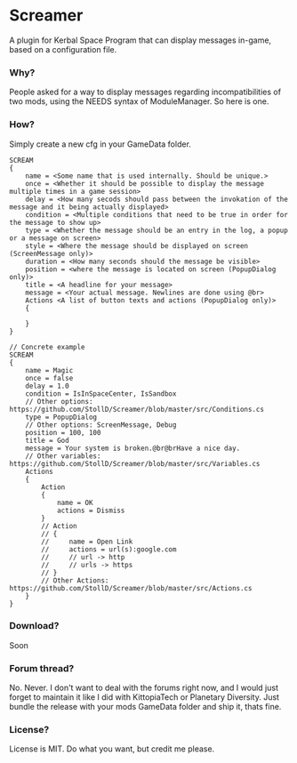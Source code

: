 # Screamer
A plugin for Kerbal Space Program that can display messages in-game, based on a configuration file.

### Why?
People asked for a way to display messages regarding incompatibilities of two mods, using the NEEDS syntax of ModuleManager. So here is one.

### How?
Simply create a new cfg in your GameData folder.

```
SCREAM  
{
    name = <Some name that is used internally. Should be unique.>
    once = <Whether it should be possible to display the message multiple times in a game session>
    delay = <How many secods should pass between the invokation of the message and it being actually displayed>
    condition = <Multiple conditions that need to be true in order for the message to show up>
    type = <Whether the message should be an entry in the log, a popup or a message on screen>
    style = <Where the message should be displayed on screen (ScreenMessage only)>
    duration = <How many seconds should the message be visible>        
    position = <where the message is located on screen (PopupDialog only)>
    title = <A headline for your message>
    message = <Your actual message. Newlines are done using @br>
    Actions <A list of button texts and actions (PopupDialog only)>
    {

    }
}

// Concrete example
SCREAM
{
    name = Magic
    once = false
    delay = 1.0
    condition = IsInSpaceCenter, IsSandbox 
    // Other options: https://github.com/StollD/Screamer/blob/master/src/Conditions.cs
    type = PopupDialog 
    // Other options: ScreenMessage, Debug
    position = 100, 100
    title = God
    message = Your system is broken.@br@brHave a nice day. 
    // Other variables: https://github.com/StollD/Screamer/blob/master/src/Variables.cs
    Actions
    {
        Action
        {
            name = OK
            actions = Dismiss
        }
        // Action
        // {
        //     name = Open Link
        //     actions = url(s):google.com
        //     // url -> http
        //     // urls -> https
        // }
        // Other Actions: https://github.com/StollD/Screamer/blob/master/src/Actions.cs
    }
}
```

### Download?
Soon

### Forum thread?
No. Never. I don't want to deal with the forums right now, and I would just forget to maintain it like I did with KittopiaTech or Planetary Diversity.
Just bundle the release with your mods GameData folder and ship it, thats fine. 

### License?
License is MIT. Do what you want, but credit me please. 

